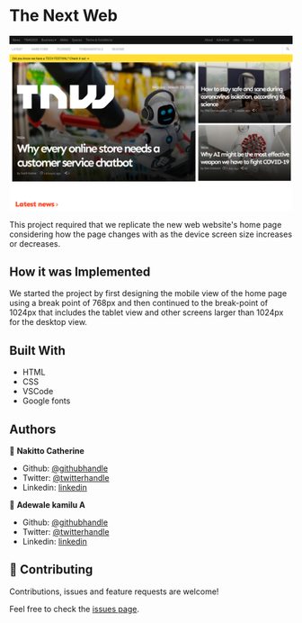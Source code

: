 # The Next Web

![screenshot](./TNW.jpg)

This project required that we replicate the new web website's home page considering how the page changes with as the device screen size increases or decreases.

## How it was Implemented

We started the project by first designing the mobile view of the home page using a break point of 768px and then continued to the break-point of 1024px that includes the tablet view and other screens larger than 1024px for the desktop view.

## Built With

* HTML
* CSS
* VSCode
* Google fonts

## Authors

👤 **Nakitto Catherine** 
* Github: [@githubhandle](https://github.com/Cathella)
* Twitter: [@twitterhandle](https://twitter.com/cathella9)
* Linkedin: [linkedin](https://www.linkedin.com/in/catherine-nakitto-51ba2a40/)

👤 **Adewale kamilu A**  
* Github: [@githubhandle](https://github.com/adewaleK)
* Twitter: [@twitterhandle](https://twitter.com/twitterhandle)
* Linkedin: [linkedin](https://linkedin.com/linkedinhandle)

## 🤝 Contributing

Contributions, issues and feature requests are welcome!

Feel free to check the [issues page](issues/).
